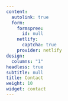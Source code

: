 ```yaml
---
content:
  autolink: true
  form:
    formspree:
      id: null
    netlify:
      captcha: true
    provider: netlify
design:
  columns: "1"
headless: true
subtitle: null
title: Contact
weight: 10
widget: contact
---
```



